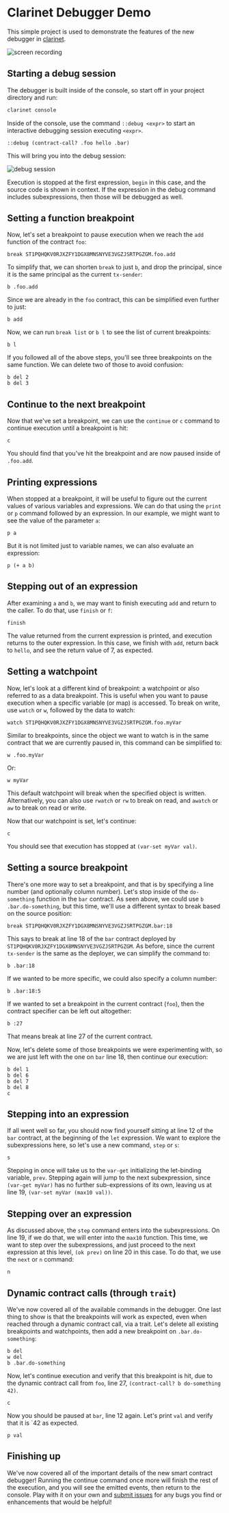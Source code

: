 # Clarinet Debugger Demo

This simple project is used to demonstrate the features of the new debugger in [clarinet](https://github.com/hirosystems/clarinet).

![screen recording](docs/images/demo.gif)

## Starting a debug session

The debugger is built inside of the console, so start off in your project directory and run:

```sh
clarinet console
```

Inside of the console, use the command `::debug <expr>` to start an interactive debugging session executing `<expr>`.

```
::debug (contract-call? .foo hello .bar)
```

This will bring you into the debug session:

![debug session](docs/images/debug.png)

Execution is stopped at the first expression, `begin` in this case, and the source code is shown in context. If the expression in the debug command includes subexpressions, then those will be debugged as well.

## Setting a function breakpoint

Now, let's set a breakpoint to pause execution when we reach the `add` function of the contract `foo`:

```
break ST1PQHQKV0RJXZFY1DGX8MNSNYVE3VGZJSRTPGZGM.foo.add
```

To simplify that, we can shorten `break` to just `b`, and drop the principal, since it is the same principal as the current `tx-sender`:

```
b .foo.add
```

Since we are already in the `foo` contract, this can be simplified even further to just:

```
b add
```

Now, we can run `break list` or `b l` to see the list of current breakpoints:

```
b l
```

If you followed all of the above steps, you'll see three breakpoints on the same function. We can delete two of those to avoid confusion:

```
b del 2
b del 3
```

## Continue to the next breakpoint

Now that we've set a breakpoint, we can use the `continue` or `c` command to continue execution until a breakpoint is hit:

```
c
```

You should find that you've hit the breakpoint and are now paused inside of `.foo.add`.

## Printing expressions

When stopped at a breakpoint, it will be useful to figure out the current values of various variables and expressions. We can do that using the `print` or `p` command followed by an expression. In our example, we might want to see the value of the parameter `a`:

```
p a
```

But it is not limited just to variable names, we can also evaluate an expression:

```
p (+ a b)
```

## Stepping out of an expression

After examining `a` and `b`, we may want to finish executing `add` and return to the caller. To do that, use `finish` or `f`:

```
finish
```

The value returned from the current expression is printed, and execution returns to the outer expression. In this case, we finish with `add`, return back to `hello`, and see the return value of 7, as expected.

## Setting a watchpoint

Now, let's look at a different kind of breakpoint: a watchpoint or also referred to as a data breakpoint. This is useful when you want to pause execution when a specific variable (or map) is accessed. To break on write, use `watch` or `w`, followed by the data to watch:

```
watch ST1PQHQKV0RJXZFY1DGX8MNSNYVE3VGZJSRTPGZGM.foo.myVar
```

Similar to breakpoints, since the object we want to watch is in the same contract that we are currently paused in, this command can be simplified to:

```
w .foo.myVar
```

Or:

```
w myVar
```

This default watchpoint will break when the specified object is written. Alternatively, you can also use `rwatch` or `rw` to break on read, and `awatch` or `aw` to break on read or write.

Now that our watchpoint is set, let's continue:

```
c
```

You should see that execution has stopped at `(var-set myVar val)`.

## Setting a source breakpoint

There's one more way to set a breakpoint, and that is by specifying a line number (and optionally column number). Let's stop inside of the `do-something` function in the `bar` contract. As seen above, we could use `b .bar.do-something`, but this time, we'll use a different syntax to break based on the source position:

```
break ST1PQHQKV0RJXZFY1DGX8MNSNYVE3VGZJSRTPGZGM.bar:18
```

This says to break at line 18 of the `bar` contract deployed by `ST1PQHQKV0RJXZFY1DGX8MNSNYVE3VGZJSRTPGZGM`. As before, since the current `tx-sender` is the same as the deployer, we can simplify the command to:

```
b .bar:18
```

If we wanted to be more specific, we could also specify a column number:

```
b .bar:18:5
```

If we wanted to set a breakpoint in the current contract (`foo`), then the contract specifier can be left out altogether:

```
b :27
```

That means break at line 27 of the current contract.

Now, let's delete some of those breakpoints we were experimenting with, so we are just left with the one on `bar` line 18, then continue our execution:

```
b del 1
b del 6
b del 7
b del 8
c
```

## Stepping into an expression

If all went well so far, you should now find yourself sitting at line 12 of the `bar` contract, at the beginning of the `let` expression. We want to explore the subexpressions here, so let's use a new command, `step` or `s`:

```
s
```

Stepping in once will take us to the `var-get` initializing the let-binding variable, `prev`. Stepping again will jump to the next subexpression, since `(var-get myVar)` has no further sub-expressions of its own, leaving us at line 19, `(var-set myVar (max10 val))`.

## Stepping over an expression

As discussed above, the `step` command enters into the subexpressions. On line 19, if we do that, we will enter into the `max10` function. This time, we want to step over the subexpressions, and just proceed to the next expression at this level, `(ok prev)` on line 20 in this case. To do that, we use the `next` or `n` command:

```
n
```

## Dynamic contract calls (through `trait`)

We've now covered all of the available commands in the debugger. One last thing to show is that the breakpoints will work as expected, even when reached through a dynamic contract call, via a trait. Let's delete all existing breakpoints and watchpoints, then add a new breakpoint on `.bar.do-something`:

```
b del
w del
b .bar.do-something
```

Now, let's continue execution and verify that this breakpoint is hit, due to the dynamic contract call from `foo`, line 27, `(contract-call? b do-something 42)`.

```
c
```

Now you should be paused at `bar`, line 12 again. Let's print `val` and verify that it is `42 as expected.

```
p val
```

## Finishing up

We've now covered all of the important details of the new smart contract debugger! Running the continue command once more will finish the rest of the execution, and you will see the emitted events, then return to the console. Play with it on your own and [submit issues](https://github.com/hirosystems/clarity-repl/issues/new/choose) for any bugs you find or enhancements that would be helpful!
